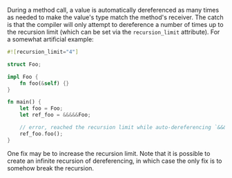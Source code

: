 During a method call, a value is automatically dereferenced as many times as
needed to make the value's type match the method's receiver. The catch is that
the compiler will only attempt to dereference a number of times up to the
recursion limit (which can be set via the `recursion_limit` attribute).
For a somewhat artificial example:
```rust
#![recursion_limit="4"]

struct Foo;

impl Foo {
    fn foo(&self) {}
}

fn main() {
    let foo = Foo;
    let ref_foo = &&&&&Foo;

    // error, reached the recursion limit while auto-dereferencing `&&&&&Foo`
    ref_foo.foo();
}
```
One fix may be to increase the recursion limit. Note that it is possible to
create an infinite recursion of dereferencing, in which case the only fix is to
somehow break the recursion.
